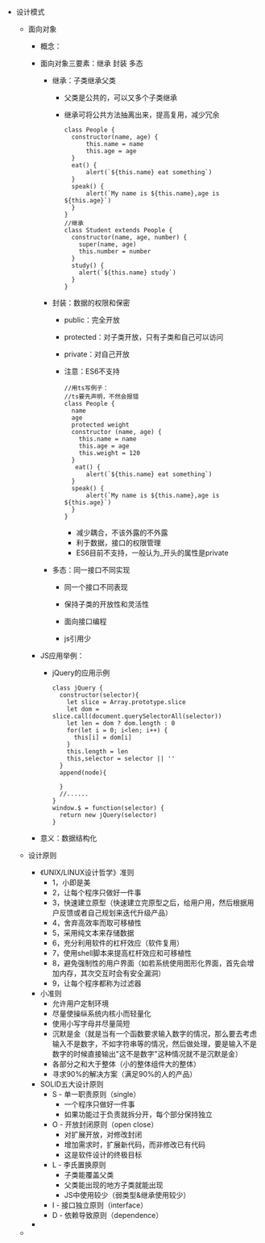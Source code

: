 - 设计模式

  - 面向对象

    - 概念：

    - 面向对象三要素：继承 封装 多态

      - 继承：子类继承父类

        - 父类是公共的，可以又多个子类继承
  
        - 继承可将公共方法抽离出来，提高复用，减少冗余
  
          ```
          class People {
            constructor(name, age) {
                this.name = name
                this.age = age
            }
            eat() {
                alert(`${this.name} eat something`)
            }
            speak() {
                alert(`My name is ${this.name},age is ${this.age}`)
            }
          }
          //继承
          class Student extends People {
            constructor(name, age, number) {
              super(name, age)
              this.number = number
            }
            study() {
              alert(`${this.name} study`)
            }
          }
          ```
  
      - 封装：数据的权限和保密
  
        - public：完全开放
  
        - protected：对子类开放，只有子类和自己可以访问
  
        - private：对自己开放
  
        - 注意：ES6不支持
  
          ```
          //用ts写例子：
          //ts要先声明，不然会报错
          class People {
            name
            age
            protected weight
            constructor (name, age) {
              this.name = name
              this.age = age
              this.weight = 120
            }
             eat() {
                alert(`${this.name} eat something`)
            }
            speak() {
                alert(`My name is ${this.name},age is ${this.age}`)
            }
          }
          ```
  
          - 减少耦合，不该外露的不外露
          - 利于数据，接口的权限管理
          - ES6目前不支持，一般认为_开头的属性是private
  
      - 多态：同一接口不同实现
  
        - 同一个接口不同表现
  
        - 保持子类的开放性和灵活性
        - 面向接口编程
        - js引用少
  
    - JS应用举例：
  
      - jQuery的应用示例
  
        ```
        class jQuery {
          constructor(selector){
            let slice = Array.prototype.slice
            let dom = slice.call(document.querySelectorAll(selector))
            let len = dom ? dom.length : 0
            for(let i = 0; i<len; i++) {
              this[i] = dom[i]
            }
            this.length = len
            this,selector = selector || ''
          }
          append(node){
          
          }
          //......
        }
        window.$ = function(selector) {
          return new jQuery(selector)
        }
        
        ```
  
    - 意义：数据结构化
  
  - 设计原则
  
    - 《UNIX/LINUX设计哲学》准则
      - 1，小即是美
      - 2，让每个程序只做好一件事
      - 3，快速建立原型（快速建立完原型之后，给用户用，然后根据用户反馈或者自己规划来迭代升级产品）
      - 4，舍弃高效率而取可移植性
      - 5，采用纯文本来存储数据
      - 6，充分利用软件的杠杆效应（软件复用）
      - 7，使用shell脚本来提高杠杆效应和可移植性
      - 8，避免强制性的用户界面（如若系统使用图形化界面，首先会增加内存，其次交互时会有安全漏洞）
      - 9，让每个程序都称为过滤器
    - 小准则
      - 允许用户定制环境
      - 尽量使操纵系统内核小而轻量化
      - 使用小写字母并尽量简短
      - 沉默是金（就是当有一个函数要求输入数字的情况，那么要去考虑输入不是数字，不如字符串等的情况，然后做处理，要是输入不是数字的时候直接输出"这不是数字"这种情况就不是沉默是金）
      - 各部分之和大于整体（小的整体组件大的整体）
      - 寻求90%的解决方案（满足90%的人的产品）
    - SOLID五大设计原则
      - S - 单一职责原则（single）
        - 一个程序只做好一件事
        - 如果功能过于负责就拆分开，每个部分保持独立
      - O - 开放封闭原则（open close）
        - 对扩展开放，对修改封闭
        - 增加需求时，扩展新代码，而非修改已有代码
        - 这是软件设计的终极目标
      - L - 李氏置换原则
        - 子类能覆盖父类
        - 父类能出现的地方子类就能出现
        - JS中使用较少（弱类型&继承使用较少）
      - I - 接口独立原则（interface）
      - D - 依赖导致原则（dependence）
    - 
  
  - 
  
    
